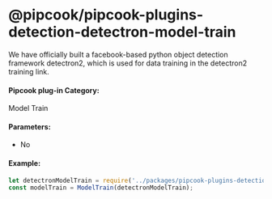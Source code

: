# @pipcook/pipcook-plugins-detection-detectron-model-train

We have officially built a facebook-based python object detection framework detectron2, which is used for data training in the detectron2 training link.

<a name="klNlr"></a>
#### Pipcook plug-in Category:
Model Train

<a name="xzxwP"></a>
#### Parameters:

- No

<a name="HEIMw"></a>
#### Example:

```typescript
let detectronModelTrain = require('../packages/pipcook-plugins-detection-detectron-model-train').default;
const modelTrain = ModelTrain(detectronModelTrain);

```


